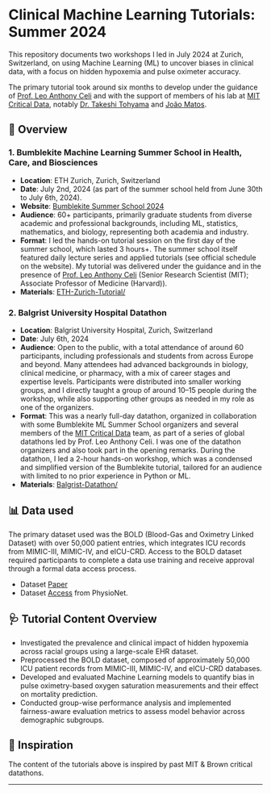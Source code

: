 # Clinical Machine Learning Tutorials: Summer 2024

This repository documents two workshops I led in July 2024 at Zurich, Switzerland, on using Machine Learning (ML) to uncover biases in clinical data, with a focus on hidden hypoxemia and pulse oximeter accuracy.

The primary tutorial took around six months to develop under the guidance of [Prof. Leo Anthony Celi](https://imes.mit.edu/people/celi-leo) and with the support of members of his lab at [MIT Critical Data](https://criticaldata.mit.edu/), notably [Dr. Takeshi Tohyama](https://www.linkedin.com/in/takeshi-tohyama-167721265/) and [João Matos](https://www.linkedin.com/in/joao-mat0s/). 


## 📍 Overview

### 1. Bumblekite Machine Learning Summer School in Health, Care, and Biosciences
- **Location**: ETH Zurich, Zurich, Switzerland
- **Date**: July 2nd, 2024 (as part of the summer school held from June 30th to July 6th, 2024).
- **Website**: [Bumblekite Summer School 2024](https://www.bumblekite.co/summer-school-24/#schedule)
- **Audience**: 60+ participants, primarily graduate students from diverse academic and professional backgrounds, including ML, statistics, mathematics, and biology, representing both academia and industry.
- **Format**: I led the hands-on tutorial session on the first day of the summer school, which lasted 3 hours+. The summer school itself featured daily lecture series and applied tutorials (see official schedule on the website). My tutorial was delivered under the guidance and in the presence of [Prof. Leo Anthony Celi](https://imes.mit.edu/people/celi-leo) (Senior Research Scientist (MIT); Associate Professor of Medicine (Harvard)). 
- **Materials**: [ETH-Zurich-Tutorial/](./ETH-Zurich-Tutorial)

### 2. Balgrist University Hospital Datathon
- **Location**: Balgrist University Hospital, Zurich, Switzerland
- **Date**: July 6th, 2024
- **Audience**: Open to the public, with a total attendance of around 60 participants, including professionals and students from across Europe and beyond. Many attendees had advanced backgrounds in biology, clinical medicine, or pharmacy, with a mix of career stages and expertise levels. Participants were distributed into smaller working groups, and I directly taught a group of around 10–15 people during the workshop, while also supporting other groups as needed in my role as one of the organizers. 
- **Format**: This was a nearly full-day datathon, organized in collaboration with some Bumblekite ML Summer School organizers and several members of the [MIT Critical Data](https://criticaldata.mit.edu/) team, as part of a series of global datathons led by Prof. Leo Anthony Celi. I was one of the datathon organizers and also took part in the opening remarks. During the datathon, I led a 2-hour hands-on workshop, which was a condensed and simplified version of the Bumblekite tutorial, tailored for an audience with limited to no prior experience in Python or ML.
- **Materials**: [Balgrist-Datathon/](./Balgrist-Datathon)


## 📊 Data used
The primary dataset used was the BOLD (Blood-Gas and Oximetry Linked Dataset) with over 50,000 patient entries, which integrates ICU records from MIMIC-III, MIMIC-IV, and eICU-CRD. Access to the BOLD dataset required participants to complete a data use training and receive approval through a formal data access process.

- Dataset [Paper](https://www.nature.com/articles/s41597-024-03225-z#Sec23)
- Dataset [Access](https://physionet.org/content/blood-gas-oximetry/1.0/) from PhysioNet.  

## 🩺 Tutorial Content Overview
- Investigated the prevalence and clinical impact of hidden hypoxemia across racial groups using a large-scale EHR dataset.
- Preprocessed the BOLD dataset, composed of approximately 50,000 ICU patient records from MIMIC-III, MIMIC-IV, and eICU-CRD databases.
- Developed and evaluated Machine Learning models to quantify bias in pulse oximetry-based oxygen saturation measurements and their effect on mortality prediction.
- Conducted group-wise performance analysis and implemented fairness-aware evaluation metrics to assess model behavior across demographic subgroups.

## 🧠 Inspiration
The content of the tutorials above is inspired by past MIT & Brown critical datathons.

--- 


